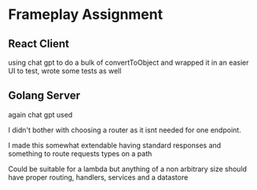 # Frameplay Assignment

## React Client

using chat gpt to do a bulk of convertToObject and wrapped it in an easier UI to test, wrote some tests as well

## Golang Server

again chat gpt used

I didn't bother with choosing a router as it isnt needed for one endpoint.

I made this somewhat extendable having standard responses and something to route requests types on a path

Could be suitable for a lambda but anything of a non arbitrary size should have proper routing, handlers, services and a datastore
